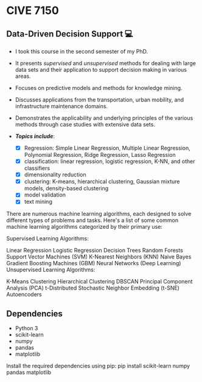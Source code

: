 # CIVE 7150
  ## Data-Driven Decision Support 💻
+ I took this course in the second semester of my PhD.
+ It presents *supervised* and *unsupervised* methods for dealing with large data sets and their application to support decision making in various areas.
+ Focuses on predictive models and methods for knowledge mining.
+ Discusses applications from the transportation, urban mobility, and infrastructure maintenance domains.
+ Demonstrates the applicability and underlying principles of the various methods through case studies with extensive data sets.

+ ***Topics include***:
  - [x] Regression: Simple Linear Regression, Multiple Linear Regression, Polynomial Regression, Ridge Regression, Lasso Regression
  - [x] classification: linear regression, logistic regression, K-NN, and other classifiers
  - [x] dimensionality reduction
  - [x] clustering: K-means, hierarchical clustering, Gaussian mixture models, density-based clustering
  - [x] model validation
  - [x] text mining

There are numerous machine learning algorithms, each designed to solve different types of problems and tasks. Here's a list of some common machine learning algorithms categorized by their primary use:

Supervised Learning Algorithms:

Linear Regression
Logistic Regression
Decision Trees
Random Forests
Support Vector Machines (SVM)
K-Nearest Neighbors (KNN)
Naive Bayes
Gradient Boosting Machines (GBM)
Neural Networks (Deep Learning)
Unsupervised Learning Algorithms:

K-Means Clustering
Hierarchical Clustering
DBSCAN
Principal Component Analysis (PCA)
t-Distributed Stochastic Neighbor Embedding (t-SNE)
Autoencoders

## Dependencies

- Python 3
- scikit-learn
- numpy
- pandas
- matplotlib

Install the required dependencies using pip:
pip install scikit-learn numpy pandas matplotlib
